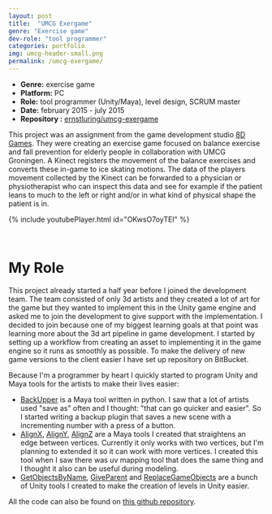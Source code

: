 ```yaml
---
layout: post
title:  "UMCG Exergame"
genre: "Exercise game"
dev-role: "tool programmer"
categories: portfolio
img: umcg-header-small.png
permalink: /umcg-exergame/
---
```

* __Genre:__ exercise game
* __Platform:__ PC
* __Role:__ tool programmer (Unity/Maya), level design, SCRUM master
* __Date:__ february 2015 - july 2015
* __Repository  :__ [ernstluring/umcg-exergame][github]

This project was an assignment from the game development studio [8D Games][8dgames]. They were creating an exercise game focused on balance exercise and fall prevention for elderly people in collaboration with UMCG Groningen. A Kinect registers the movement of the balance exercises and converts these in-game to ice skating motions. The data of the players movement collected by the Kinect can be forwarded to a physician or physiotherapist who can inspect this data and see for example if the patient leans to much to the left or right and/or in what kind of physical shape the patient is in.


{% include youtubePlayer.html id="OKwsO7oyTEI" %}

<br />

# My Role

This project already started a half year before I joined the development team.
The team consisted of only 3d artists and they created a lot of art for the game but they wanted to implement this in the Unity game engine and asked me to join the development to give support with the implementation. I decided to join because one of my biggest learning goals at that point was learning more about the 3d art pipeline in game development. I started by setting up a workflow from creating an asset to implementing it in the game engine so it runs as smoothly as possible.
To make the delivery of new game versions to the client easier I have set up repository on BitBucket.

Because I'm a programmer by heart I quickly started to program Unity and Maya tools for the artists to make their lives easier:


* [BackUpper][backupper] is a Maya tool written in python. I saw that a lot of artists used "save as" often and I thought: "that can go quicker and easier". So I started writing a backup plugin that saves a new scene with a incrementing number with a press of a button.
* [AlignX][alignx], [AlignY][aligny], [AlignZ][alignz] are a Maya tools I created that straightens an edge between vertices. Currently it only works with two vertices, but I'm planning to extended it so it can work with more vertices. I created this tool when I saw there was uv mapping tool that does the same thing and I thought it also can be useful during modeling.
* [GetObjectsByName][getobjectsbyname], [GiveParent][giveparent] and [ReplaceGameObjects][replacegameobjects] are a bunch of Unity tools I created to make the creation of levels in Unity easier.


All the code can also be found on [this github repository][github].

[getobjectsbyname]: https://github.com/ernstluring/umcg-exergame/blob/master/Unity/Editor/GetObjectsByNameEditor.cs
[giveparent]: https://github.com/ernstluring/umcg-exergame/blob/master/Unity/Editor/GiveParent.cs
[replacegameobjects]: https://github.com/ernstluring/umcg-exergame/blob/master/Unity/Editor/ReplaceGameObjects.cs
[alignx]: https://github.com/ernstluring/umcg-exergame/blob/master/Maya/AlignXYZ/AlignX1.0.py
[aligny]: https://github.com/ernstluring/umcg-exergame/blob/master/Maya/AlignXYZ/AlignY1.0.py
[alignz]: https://github.com/ernstluring/umcg-exergame/blob/master/Maya/AlignXYZ/AlignZ1.0.py
[backupper]: https://github.com/ernstluring/umcg-exergame/blob/master/Maya/BackUpper/BackUpper1.3.py
[github]: https://github.com/ernstluring/umcg-exergame
[8dgames]: http://www.8d-games.nl/
